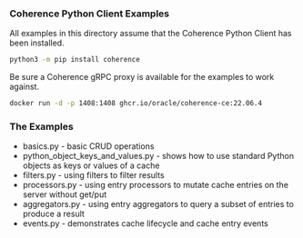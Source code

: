 ### Coherence Python Client Examples

All examples in this directory assume that the Coherence Python Client has
been installed.

```bash
python3 -m pip install coherence
```

Be sure a Coherence gRPC proxy is available for the examples to work against.

```bash
docker run -d -p 1408:1408 ghcr.io/oracle/coherence-ce:22.06.4
```

### The Examples
* basics.py - basic CRUD operations
* python_object_keys_and_values.py - shows how to use standard Python objects as keys or values of a cache
* filters.py - using filters to filter results
* processors.py - using entry processors to mutate cache entries on the server without get/put
* aggregators.py - using entry aggregators to query a subset of entries to produce a result
* events.py - demonstrates cache lifecycle and cache entry events
